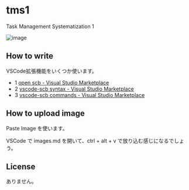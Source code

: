 # tms1
Task Management Systematization 1

![image](https://user-images.githubusercontent.com/23325839/185373039-d81ee51c-37bb-476d-b926-9983ec4797e0.png)

## How to write
VSCode拡張機能をいくつか使います。

- 1 [open scb - Visual Studio Marketplace](https://marketplace.visualstudio.com/items?itemName=stakiran.open-scb)
- 2 [vscode-scb syntax - Visual Studio Marketplace](https://marketplace.visualstudio.com/items?itemName=stakiran.vscode-scb-syntax)
- 3 [vscode-scb commands - Visual Studio Marketplace](https://marketplace.visualstudio.com/items?itemName=stakiran.vscode-scb-commands)

## How to upload image
Paste Image を使います。

VSCode で images.md を開いて、ctrl + alt + v で放り込む感じになるでしょう。

## License
ありません。
